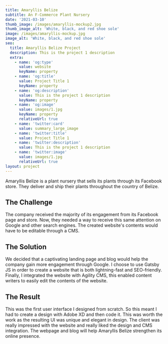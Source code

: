 ```yaml
---
title: Amaryllis Belize
subtitle: An F-Commerce Plant Nursery
date: '2021-03-10'
thumb_image: /images/amaryllis-mockup2.jpg
thumb_image_alt: 'White, black, and red shoe sole'
image: /images/amaryllis-mockup.jpg
image_alt: 'White, black, and red shoe sole'
seo:
  title: Amaryllis Belize Project
  description: This is the project 1 description
  extra:
    - name: 'og:type'
      value: website
      keyName: property
    - name: 'og:title'
      value: Project Title 1
      keyName: property
    - name: 'og:description'
      value: This is the project 1 description
      keyName: property
    - name: 'og:image'
      value: images/1.jpg
      keyName: property
      relativeUrl: true
    - name: 'twitter:card'
      value: summary_large_image
    - name: 'twitter:title'
      value: Project Title 1
    - name: 'twitter:description'
      value: This is the project 1 description
    - name: 'twitter:image'
      value: images/1.jpg
      relativeUrl: true
layout: project
---
```

Amaryllis Belize is a plant nursery that sells its plants through its Facebook store. They deliver and ship their plants throughout the country of Belize.

## The Challenge

The company received the majority of its engagement from its Facebook page and store. Now, they needed a way to receive this same attention on Google and other search engines. The created website's contents would have to be editable through a CMS.

## The Solution

We decided that a captivating landing page and blog would help the company gain more engagement through Google. I choose to use Gatsby JS in order to create a website that is both lightning-fast and SEO-friendly. Finally, I integrated the website with Agility CMS, this enabled content writers to easily edit the contents of the website.

## The Result

This was the first user interface I designed from scratch. So this meant I had to create a design with Adobe XD and then code it. This was worth the work as the resulting UI was unique and elegant in design. The client was really impressed with the website and really liked the design and CMS integration. The webpage and blog will help Amaryllis Belize strengthen its online presence.

